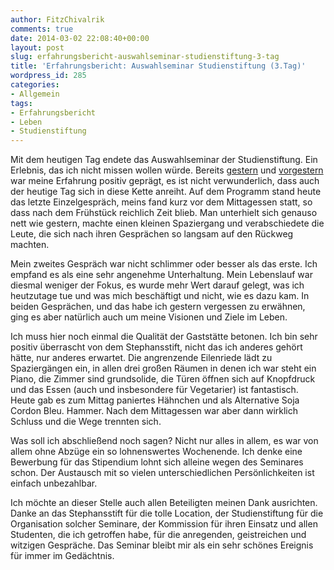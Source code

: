 ```yaml
---
author: FitzChivalrik
comments: true
date: 2014-03-02 22:08:40+00:00
layout: post
slug: erfahrungsbericht-auswahlseminar-studienstiftung-3-tag
title: 'Erfahrungsbericht: Auswahlseminar Studienstiftung (3.Tag)'
wordpress_id: 285
categories:
- Allgemein
tags:
- Erfahrungsbericht
- Leben
- Studienstiftung
---
```


Mit dem heutigen Tag endete das Auswahlseminar der Studienstiftung. Ein Erlebnis, das ich nicht missen wollen würde. Bereits [gestern](http://www.pgunited.de/2014/03/02/erfahrungsbericht-auswahlseminar-studienstiftung-2-tag/) und [vorgestern](http://www.pgunited.de/2014/03/01/erfahrungsbericht-auswahlseminar-studienstiftung-1-tag/) war meine Erfahrung positiv geprägt, es ist nicht verwunderlich, dass auch der heutige Tag sich in diese Kette anreiht. Auf dem Programm stand heute das letzte Einzelgespräch, meins fand kurz vor dem Mittagessen statt, so dass nach dem Frühstück reichlich Zeit blieb. Man unterhielt sich genauso nett wie gestern, machte einen kleinen Spaziergang und verabschiedete die Leute, die sich nach ihren Gesprächen so langsam auf den Rückweg machten.

Mein zweites Gespräch war nicht schlimmer oder besser als das erste. Ich empfand es als eine sehr angenehme Unterhaltung. Mein Lebenslauf war diesmal weniger der Fokus, es wurde mehr Wert darauf gelegt, was ich heutzutage tue und was mich beschäftigt und nicht, wie es dazu kam. In beiden Gesprächen, und das habe ich gestern vergessen zu erwähnen, ging es aber natürlich auch um meine Visionen und Ziele im Leben.

Ich muss hier noch einmal die Qualität der Gaststätte betonen. Ich bin sehr positiv überrascht von dem Stephansstift, nicht das ich anderes gehört hätte, nur anderes erwartet. Die angrenzende Eilenriede lädt zu Spaziergängen ein, in allen drei großen Räumen in denen ich war steht ein Piano, die Zimmer sind grundsolide, die Türen öffnen sich auf Knopfdruck und das Essen (auch und insbesondere für Vegetarier) ist fantastisch. Heute gab es zum Mittag paniertes Hähnchen und als Alternative Soja Cordon Bleu. Hammer. Nach dem Mittagessen war aber dann wirklich Schluss und die Wege trennten sich.

Was soll ich abschließend noch sagen? Nicht nur alles in allem, es war von allem ohne Abzüge ein so lohnenswertes Wochenende. Ich denke eine Bewerbung für das Stipendium lohnt sich alleine wegen des Seminares schon. Der Austausch mit so vielen unterschiedlichen Persönlichkeiten ist einfach unbezahlbar.

Ich möchte an dieser Stelle auch allen Beteiligten meinen Dank ausrichten. Danke an das Stephansstift für die tolle Location, der Studienstiftung für die Organisation solcher Seminare, der Kommission für ihren Einsatz und allen Studenten, die ich getroffen habe, für die anregenden, geistreichen und witzigen Gespräche. Das Seminar bleibt mir als ein sehr schönes Ereignis für immer im Gedächtnis.

